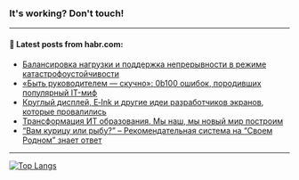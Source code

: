 ### It's working? Don't touch!

---
<!--
#### 🛠️ Technical stack:

![C++](https://img.shields.io/badge/C++-informational?logo=c%2B%2B&style=flat&logoColor=white&color=9C033A)
![Java](https://img.shields.io/badge/Java-informational?logo=java&style=flat&logoColor=white&color=007396)
![Kotlin](https://img.shields.io/badge/Kotlin-informational?logo=Kotlin&style=flat&logoColor=white&color=0095D5)
![JS](https://img.shields.io/badge/JS-informational?logo=javaScript&style=flat&logoColor=black&color=F7Df1E) <br>
![HTML5](https://img.shields.io/badge/HTML5-informational?logo=html5&style=flat&logoColor=white&color=E34F26)
![CSS3](https://img.shields.io/badge/CSS3-informational?logo=css3&style=flat&logoColor=white&color=157286)
![Sass](https://img.shields.io/badge/Saas-informational?logo=sass&style=flat&logoColor=white&color=hotpink)
![PHP](https://img.shields.io/badge/PHP-informational?logo=php&style=flat&logoColor=white&color=777BB4) <br>
![WebPAck](https://img.shields.io/badge/WebPack-informational?logo=webPack&style=flat&logoColor=white&color=FF6F00)
![Bootstrap](https://img.shields.io/badge/Bootstrap-informational?logo=Bootstrap&style=flat&logoColor=white&color=7952B3)
![MySQL](https://img.shields.io/badge/MySQL-informational?logo=MySQL&style=flat&logoColor=white&color=00f) <br>
![NodeJS](https://img.shields.io/badge/NodeJS-informational?logo=node.js&style=flat&logoColor=white&color=43853D)
![Spring](https://img.shields.io/badge/Spring-informational?logo=Spring&style=flat&logoColor=white&color=0A9EDC)
![Angular](https://img.shields.io/badge/Vue-informational?logo=vue.js&style=flat&logoColor=white&color=red)
![Git](https://img.shields.io/badge/Git-informational?logo=git&style=flat&logoColor=white&color=darkorange)

___
-->

#### 💬 Latest posts from habr.com:

<!-- BLOG-POST-LIST:START -->
- [Балансировка нагрузки и поддержка непрерывности в режиме катастрофоустойчивости](https://habr.com/ru/post/701444/?utm_source=habrahabr&utm_medium=rss&utm_campaign=701444)
- [«Быть руководителем — скучно»: 0b100 ошибок, породивших популярный IT-миф](https://habr.com/ru/post/701114/?utm_source=habrahabr&utm_medium=rss&utm_campaign=701114)
- [Круглый дисплей, E‑Ink и другие идеи разработчиков экранов, которые провалились](https://habr.com/ru/post/701414/?utm_source=habrahabr&utm_medium=rss&utm_campaign=701414)
- [Трансформация ИТ образования. Мы наш, мы новый мир построим](https://habr.com/ru/post/701378/?utm_source=habrahabr&utm_medium=rss&utm_campaign=701378)
- [“Вам курицу или рыбу?” – Рекомендательная система на “Своем Родном” знает ответ](https://habr.com/ru/post/701278/?utm_source=habrahabr&utm_medium=rss&utm_campaign=701278)
<!-- BLOG-POST-LIST:END -->

---

[![Top Langs](https://github-readme-stats.vercel.app/api/top-langs/?username=zloylis&layout=compact&hide_border=true&theme=dracula)](https://github.com/zloylis)
